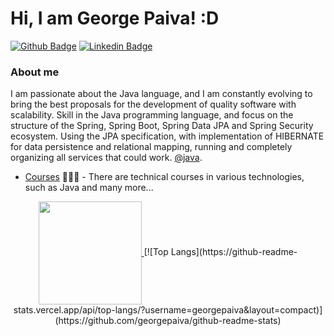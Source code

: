 # Hi, I am George Paiva! :D

[![Github Badge](https://img.shields.io/badge/-Github-000?style=flat-square&logo=Github&logoColor=white&link=https://github.com/GeorgePaiva)](https://github.com/GeorgePaiva)
[![Linkedin Badge](https://img.shields.io/badge/-LinkedIn-blue?style=flat-square&logo=Linkedin&logoColor=white&link=https://www.linkedin.com/in/george-paiva-264a45164/)](https://www.linkedin.com/in/george-paiva-264a45164/)

### About me
I am passionate about the Java language, and I am constantly evolving to bring the best proposals for the development of quality software with scalability. Skill in the Java programming language, and focus on the structure of the Spring, Spring Boot, Spring Data JPA and Spring Security ecosystem. Using the JPA specification, with implementation of HIBERNATE for data persistence and relational mapping, running and completely organizing all services that could work. [@java](https://www.java.com/pt-BR/).

- [Courses](https://cursos.alura.com.br/user/george-paiva15) 👨🏼‍🏫 - There are technical courses in various technologies, such as Java and many more...

<p align="center">
  <a href="https://github.com/anuraghazra/github-readme-stats">
    <img
      align="center"
      height="165"
      src="https://github-readme-stats.vercel.app/api?username=georgepaiva&count_private=true&show_icons=true&custom_title=Github%20Status&hide=issues&theme=radical"
    />
  </a>
  [![Top Langs](https://github-readme-stats.vercel.app/api/top-langs/?username=georgepaiva&layout=compact)](https://github.com/georgepaiva/github-readme-stats)
</p>



